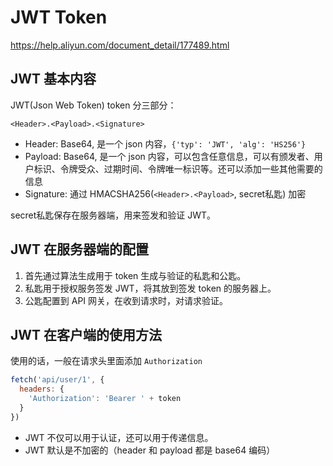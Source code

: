 # JWT Token

https://help.aliyun.com/document_detail/177489.html

## JWT 基本内容

JWT(Json Web Token) token 分三部分：

`<Header>.<Payload>.<Signature>`

- Header: Base64, 是一个 json 内容，`{'typ': 'JWT', 'alg': 'HS256'}`
- Payload: Base64, 是一个 json 内容，可以包含任意信息，可以有颁发者、用户标识、令牌受众、过期时间、令牌唯一标识等。还可以添加一些其他需要的信息
- Signature: 通过 HMACSHA256(`<Header>.<Payload>`, secret私匙) 加密

secret私匙保存在服务器端，用来签发和验证 JWT。

## JWT 在服务器端的配置

1. 首先通过算法生成用于 token 生成与验证的私匙和公匙。
2. 私匙用于授权服务签发 JWT，将其放到签发 token 的服务器上。
3. 公匙配置到 API 网关，在收到请求时，对请求验证。

## JWT 在客户端的使用方法

使用的话，一般在请求头里面添加 `Authorization`

```js
fetch('api/user/1', {
  headers: {
    'Authorization': 'Bearer ' + token
  }
})
```

- JWT 不仅可以用于认证，还可以用于传递信息。
- JWT 默认是不加密的（header 和 payload 都是 base64 编码）
